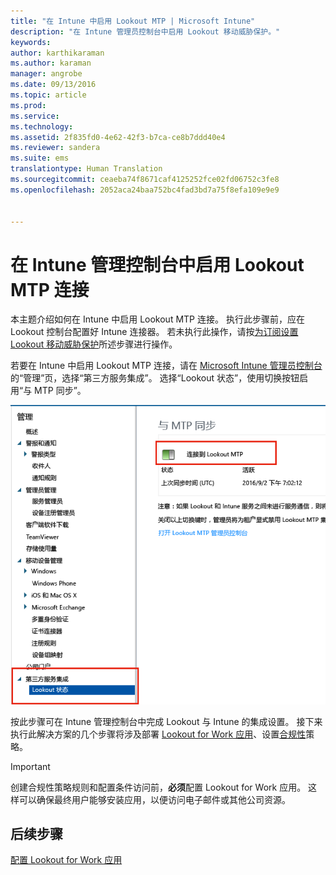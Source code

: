```yaml
---
title: "在 Intune 中启用 Lookout MTP | Microsoft Intune"
description: "在 Intune 管理员控制台中启用 Lookout 移动威胁保护。"
keywords: 
author: karthikaraman
ms.author: karaman
manager: angrobe
ms.date: 09/13/2016
ms.topic: article
ms.prod: 
ms.service: 
ms.technology: 
ms.assetid: 2f835fd0-4e62-42f3-b7ca-ce8b7ddd40e4
ms.reviewer: sandera
ms.suite: ems
translationtype: Human Translation
ms.sourcegitcommit: ceaeba74f8671caf4125252fce02fd06752c3fe8
ms.openlocfilehash: 2052aca24baa752bc4fad3bd7a75f8efa109e9e9


---
```


# 在 Intune 管理控制台中启用 Lookout MTP 连接
本主题介绍如何在 Intune 中启用 Lookout MTP 连接。 执行此步骤前，应在 Lookout 控制台配置好 Intune 连接器。  若未执行此操作，请按[为订阅设置 Lookout 移动威胁保护](set-up-your-subscription-with-lookout-mtp.md)所述步骤进行操作。

若要在 Intune 中启用 Lookout MTP 连接，请在 [Microsoft Intune 管理员控制台](https://manage.microsoft.com)的“管理”页，选择“第三方服务集成”。 选择“Lookout 状态”，使用切换按钮启用“与 MTP 同步”。

![Lookout 同步页的屏幕截图，其中突出显示了启动切换按钮](../media/mtp/lookout-intune-synchronization.png)

按此步骤可在 Intune 管理控制台中完成 Lookout 与 Intune 的集成设置。  接下来执行此解决方案的几个步骤将涉及部署 [Lookout for Work 应用](configure-and-deploy-lookout-for-work-apps.md)、设置[合规性](enable-device-threat-protection-rule-in-compliance-policy.md)策略。

>[!IMPORTANT]
> 创建合规性策略规则和配置条件访问前，**必须**配置 Lookout for Work 应用。 这样可以确保最终用户能够安装应用，以便访问电子邮件或其他公司资源。
## 后续步骤
[配置 Lookout for Work 应用 ](configure-and-deploy-lookout-for-work-apps.md)



<!--HONumber=Sep16_HO4-->


